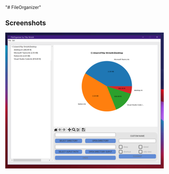 "# FileOrganizer" 


## Screenshots

![App Screenshot](https://github.com/Filipstrozik/FileOrganizer/blob/main/fileorganizer.PNG)
